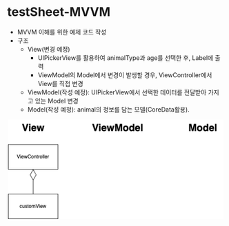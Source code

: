 # testSheet-MVVM
- MVVM 이해를 위한 예제 코드 작성
- 구조
  - View(변경 예정)
    - UIPickerView를 활용하여 animalType과 age를 선택한 후, Label에 출력
    - ViewModel의 Model에서 변경이 발생할 경우, ViewController에서 View를 직접 변경
  - ViewModel(작성 예정): UIPickerView에서 선택한 데이터를 전달받아 가지고 있는 Model 변경
  - Model(작성 예정): animal의 정보를 담는 모델(CoreData활용).

<p align="center">
<img align="center" width="500" src="structure.png">
</p>
